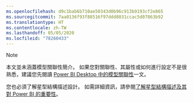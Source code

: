 ```yaml
---
ms.openlocfilehash: d9c1bab6b710ae50343d0b96c913b9193cf2e865
ms.sourcegitcommit: 7aa0136f93f88516f97ddd8031ccac5d07863b92
ms.translationtype: HT
ms.contentlocale: zh-TW
ms.lasthandoff: 05/05/2020
ms.locfileid: "78260433"
---
```

> [!NOTE]
> 本文並未涵蓋模型關聯性簡介。 如果您對關聯性、其屬性或如何進行設定不是很熟悉，建議您先閱讀 [Power BI Desktop 中的模型關聯性](../../desktop-relationships-understand.md)一文。
>
> 您也必須了解星型結構描述設計。 如需詳細資訊，請參閱[了解星型結構描述及其對 Power BI 的重要性](../star-schema.md)。